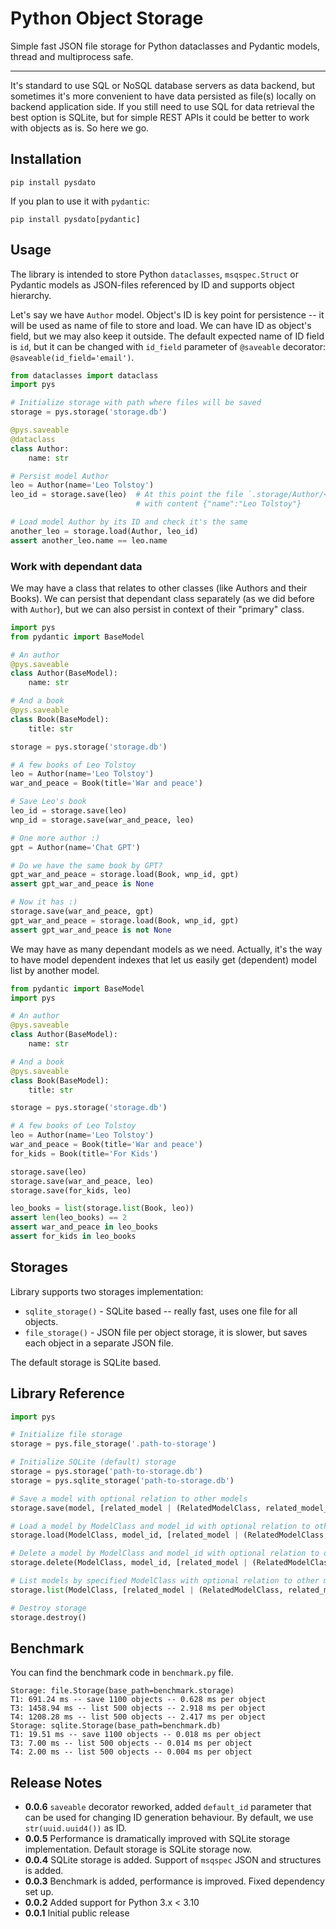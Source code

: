 # Python Object Storage 

Simple fast JSON file storage for Python dataclasses and Pydantic models, thread and multiprocess safe. 

----
It's standard to use SQL or NoSQL database servers as data backend, but sometimes it's more
convenient to have data persisted as file(s) locally on backend application side. If you still
need to use SQL for data retrieval the best option is SQLite, but for simple REST APIs it 
could be better to work with objects as is. So here we go.

## Installation
```shell
pip install pysdato
```

If you plan to use it with `pydantic`:
```shell
pip install pysdato[pydantic]
```


## Usage
The library is intended to store Python `dataclasses`, `msqspec.Struct` or Pydantic models as JSON-files referenced by ID 
and supports object hierarchy. 

Let's say we have `Author` model. Object's ID is key point for persistence -- it will be used as name of
file to store and load. We can have ID as object's field, but we may also keep it outside. 
The default expected name of ID field is `id`, but it can be changed with `id_field` 
parameter of `@saveable` decorator: `@saveable(id_field='email')`. 

```python
from dataclasses import dataclass
import pys

# Initialize storage with path where files will be saved
storage = pys.storage('storage.db')

@pys.saveable
@dataclass
class Author:
    name: str

# Persist model Author
leo = Author(name='Leo Tolstoy')
leo_id = storage.save(leo)  # At this point the file `.storage/Author/<random uuid id>.json` will be saved
                            # with content {"name":"Leo Tolstoy"}

# Load model Author by its ID and check it's the same
another_leo = storage.load(Author, leo_id)
assert another_leo.name == leo.name
```

### Work with dependant data
We may have a class that relates to other classes (like Authors and their Books). We can persist
that dependant class separately (as we did before with `Author`), but we can also persist 
in context of their "primary" class.

```python
import pys
from pydantic import BaseModel

# An author
@pys.saveable
class Author(BaseModel):
    name: str

# And a book
@pys.saveable
class Book(BaseModel):
    title: str

storage = pys.storage('storage.db')

# A few books of Leo Tolstoy
leo = Author(name='Leo Tolstoy')
war_and_peace = Book(title='War and peace')

# Save Leo's book
leo_id = storage.save(leo)
wnp_id = storage.save(war_and_peace, leo)

# One more author :)
gpt = Author(name='Chat GPT')

# Do we have the same book by GPT?
gpt_war_and_peace = storage.load(Book, wnp_id, gpt)
assert gpt_war_and_peace is None

# Now it has :)
storage.save(war_and_peace, gpt)
gpt_war_and_peace = storage.load(Book, wnp_id, gpt)
assert gpt_war_and_peace is not None
```

We may have as many dependant models as we need. Actually, it's the way to have model dependent indexes
that let us easily get (dependent) model list by another model.
```python
from pydantic import BaseModel
import pys

# An author
@pys.saveable
class Author(BaseModel):
    name: str

# And a book
@pys.saveable
class Book(BaseModel):
    title: str

storage = pys.storage('storage.db')

# A few books of Leo Tolstoy
leo = Author(name='Leo Tolstoy')
war_and_peace = Book(title='War and peace')
for_kids = Book(title='For Kids')

storage.save(leo)
storage.save(war_and_peace, leo)
storage.save(for_kids, leo)

leo_books = list(storage.list(Book, leo))
assert len(leo_books) == 2
assert war_and_peace in leo_books
assert for_kids in leo_books
```

## Storages
Library supports two storages implementation: 
- `sqlite_storage()` - SQLite based -- really fast, uses one file for all objects.
- `file_storage()` - JSON file per object storage, it is slower, but saves each object in a separate JSON file.

The default storage is SQLite based.

## Library Reference
```python
import pys

# Initialize file storage
storage = pys.file_storage('.path-to-storage')

# Initialize SQLite (default) storage
storage = pys.storage('path-to-storage.db')
storage = pys.sqlite_storage('path-to-storage.db')

# Save a model with optional relation to other models
storage.save(model, [related_model | (RelatedModelClass, related_model_id), ...])

# Load a model by ModelClass and model_id with optional relation to other models
storage.load(ModelClass, model_id, [related_model | (RelatedModelClass, related_model_id), ...])

# Delete a model by ModelClass and model_id with optional relation to other models
storage.delete(ModelClass, model_id, [related_model | (RelatedModelClass, related_model_id), ...])

# List models by specified ModelClass with optional relation to other models
storage.list(ModelClass, [related_model | (RelatedModelClass, related_model_id), ...])

# Destroy storage
storage.destroy()
```

## Benchmark
You can find the benchmark code in `benchmark.py` file.

```
Storage: file.Storage(base_path=benchmark.storage)
T1: 691.24 ms -- save 1100 objects -- 0.628 ms per object
T3: 1458.94 ms -- list 500 objects -- 2.918 ms per object
T4: 1208.28 ms -- list 500 objects -- 2.417 ms per object
Storage: sqlite.Storage(base_path=benchmark.db)
T1: 19.51 ms -- save 1100 objects -- 0.018 ms per object
T3: 7.00 ms -- list 500 objects -- 0.014 ms per object
T4: 2.00 ms -- list 500 objects -- 0.004 ms per object
```

## Release Notes

- **0.0.6** `saveable` decorator reworked, added `default_id` parameter that can be used for
changing ID generation behaviour. By default, we use `str(uuid.uuid4())` as ID.
- **0.0.5** Performance is dramatically improved with SQLite storage implementation. 
Default storage is SQLite storage now.
- **0.0.4** SQLite storage is added. Support of `msqspec` JSON and structures is added.
- **0.0.3** Benchmark is added, performance is improved. Fixed dependency set up.
- **0.0.2** Added support for Python 3.x < 3.10
- **0.0.1** Initial public release
